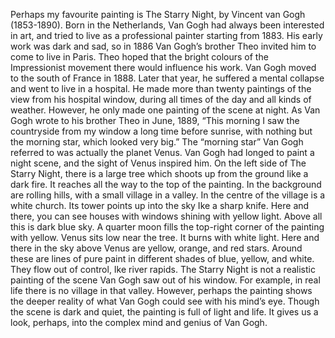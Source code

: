 Perhaps my favourite painting is The Starry Night, by Vincent van Gogh (1853-1890). Born in the Netherlands, Van Gogh had always been interested in art, and tried to live as a professional painter starting from 1883. His early work was dark and sad, so in 1886 Van Gogh’s brother Theo invited him to come to live in Paris. Theo hoped that the bright colours of the Impressionist movement there would influence his work. Van Gogh moved to the south of France in 1888. Later that year, he suffered a mental collapse and went to live in a hospital. He made more than twenty paintings of the view from his hospital window, during all times of the day and all kinds of weather. However, he only made one painting of the scene at night. As Van Gogh wrote to his brother Theo in June, 1889, “This morning I saw the countryside from my window a long time before sunrise, with nothing but the morning star, which looked very big.” The “morning star” Van Gogh referred to was actually the planet Venus. Van Gogh had longed to paint a night scene, and the sight of Venus inspired him.
On the left side of The Starry Night, there is a large tree which shoots up from the ground like a dark fire. It reaches all the way to the top of the painting. In the background are rolling hills, with a small village in a valley. In the centre of the village is a white church. Its tower points up into the sky Ike a sharp knife. Here and there, you can see houses with windows shining with yellow light. Above all this is dark blue sky. A quarter moon fills the top-right corner of the painting with yellow. Venus sits low near the tree. It burns with white light. Here and there in the sky above Venus are yellow, orange, and red stars. Around these are lines of pure paint in different shades of blue, yellow, and white. They flow out of control, Ike river rapids.
The Starry Night is not a realistic painting of the scene Van Gogh saw out of his window. For example, in real life there is no village in that valley. However, perhaps the painting shows the deeper reality of what Van Gogh could see with his mind’s eye. Though the scene is dark and quiet, the painting is full of light and life. It gives us a look, perhaps, into the complex mind and genius of Van Gogh.
